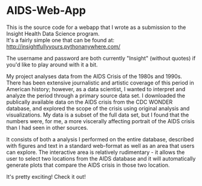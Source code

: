 # AIDS-Web-App
This is the source code for a webapp that I wrote as a submission to the Insight Health Data Science program.  
It's a fairly simple one that can be found at:    http://insightfullyyours.pythonanywhere.com/

The username and password are both currently "Insight" (without quotes) if you'd like to play around with it a bit.

My project analyses data from the AIDS Crisis of the 1980s and 1990s.  There has been extensive journalistic and artistic 
coverage of this period in American history; however, as a data scientist, I wanted to interpret and analyze the period 
through a primary source data set.  I downloaded the publically available data on the AIDS crisis from the CDC WONDER database, 
and explored the scope of the crisis using original analysis and visualizations.  My data is a subset of the full data set, but 
I found that the numbers were, for me, a more viscerally affecting portrait of the AIDS crisis than I had seen in other sources.

It consists of both a analysis I performed on the entire database, described with figures and text in a standard web-format as well as an area that users 
can explore.  The interactive area is relatively rudimentary - it allows the user to select two locations from the AIDS database and 
it will automatically generate plots that compare the AIDS crisis in those two location.

It's pretty exciting!  Check it out!
